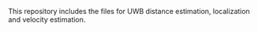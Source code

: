 This repository includes the files for UWB distance estimation, localization and velocity estimation.
